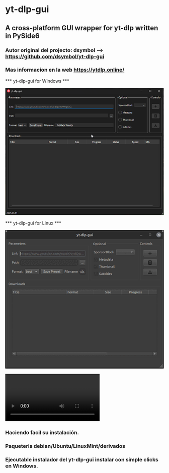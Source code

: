 # yt-dlp-gui
## A cross-platform GUI wrapper for yt-dlp written in PySide6

### Autor original del projecto: dsymbol --> https://github.com/dsymbol/yt-dlp-gui
### Mas informacion en la web https://ytdlp.online/

*** yt-dlp-gui for Windows ***  

![Screenshot yt-dlp-gui for Windows](https://raw.githubusercontent.com/javiermisol/yt-dlp-gui/refs/heads/main/yt-dlp-gui_30gVYWsq6o.png)

*** yt-dlp-gui for Linux ***
 
![Screenshot yt-dlp-gui for Linux](https://github.com/javiermisol/yt-dlp-gui/blob/main/yt-dlp-gui_001.png)

![Screenshot yt-dlp-gui](https://github.com/javiermisol/yt-dlp-gui/blob/main/yt-dlp-gui_5tWKwj7vzW.mp4)


### Haciendo facil su instalación.

### Paqueteria debian/Ubuntu/LinuxMint/derivados

### Ejecutable instalador del yt-dlp-gui instalar con simple clicks en Windows.
